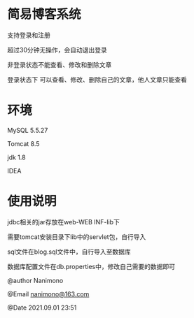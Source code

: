 # 简易博客系统

支持登录和注册

超过30分钟无操作，会自动退出登录

非登录状态不能查看、修改和删除文章

登录状态下 可以查看、修改、删除自己的文章，他人文章只能查看

# 环境

MySQL 5.5.27

Tomcat 8.5

jdk 1.8

IDEA

# 使用说明

jdbc相关的jar存放在web-WEB INF-lib下

需要tomcat安装目录下lib中的servlet包，自行导入

sql文件在blog.sql文件中，自行导入至数据库

数据库配置文件在db.properties中，修改自己需要的数据即可



@author Nanimono

@Email nanimono@163.com

@Date 2021.09.01 23:51